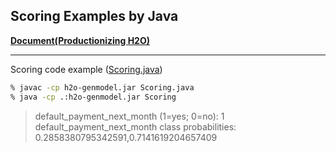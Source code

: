 ## Scoring Examples by Java

[**Document(Productionizing H2O)**](https://docs.h2o.ai/h2o/latest-stable/h2o-docs/productionizing.html)  

***
Scoring code example ([Scoring.java](Scoring.java))
```bash
% javac -cp h2o-genmodel.jar Scoring.java
% java -cp .:h2o-genmodel.jar Scoring 
```
> default_payment_next_month (1=yes; 0=no): 1  
> default_payment_next_month class probabilities: 0.2858380795342591,0.7141619204657409
